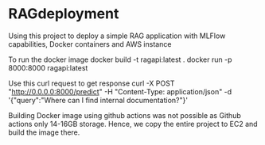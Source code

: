 # RAGdeployment
Using this project to deploy a simple RAG application with MLFlow capabilities, Docker containers and AWS instance

To run the docker image
docker build -t ragapi:latest .
docker run -p 8000:8000 ragapi:latest

Use this curl request to get response
curl -X POST "http://0.0.0.0:8000/predict"      -H "Content-Type: application/json"      -d '{"query":"Where can I find internal documentation?"}'

Building Docker image using github actions was not possible as Github actions only 14-16GB storage. Hence, 
we copy the entire project to EC2 and build the image there. 